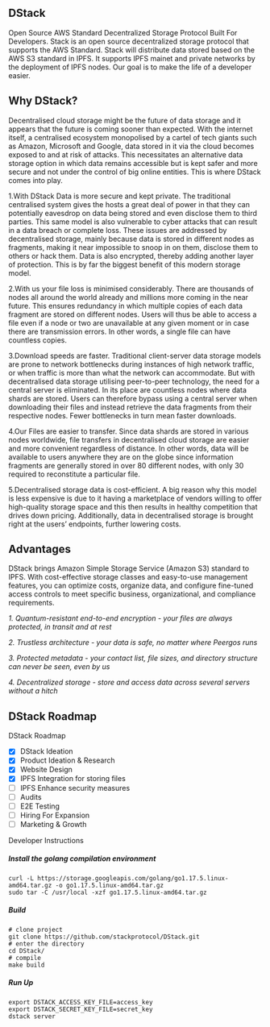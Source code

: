 ## DStack
Open Source AWS Standard Decentralized Storage Protocol Built For Developers.
Stack is an open source decentralized storage protocol that supports the AWS Standard. Stack will distribute data stored based on the AWS S3 standard in IPFS. It supports IPFS mainet and private networks by the deployment of IPFS nodes. Our goal is to make the life of a developer easier.

## Why DStack?
Decentralised cloud storage might be the future of data storage and it appears that the future is coming sooner than expected. With the internet itself, a centralised ecosystem monopolised by a cartel of tech giants such as Amazon, Microsoft and Google, data stored in it via the cloud becomes exposed to and at risk of attacks. This necessitates an alternative data storage option in which data remains accessible but is kept safer and more secure and not under the control of big online entities. This is where DStack comes into play.

1.With DStack Data is more secure and kept private. The traditional centralised system gives the hosts a great deal of power in that they can potentially eavesdrop on data being stored and even disclose them to third parties. This same model is also vulnerable to cyber attacks that can result in a data breach or complete loss. These issues are addressed by decentralised storage, mainly because data is stored in different nodes as fragments, making it near impossible to snoop in on them, disclose them to others or hack them. Data is also encrypted, thereby adding another layer of protection. This is by far the biggest benefit of this modern storage model.

2.With us your file loss is minimised considerably. There are thousands of nodes all around the world already and millions more coming in the near future. This ensures redundancy in which multiple copies of each data fragment are stored on different nodes. Users will thus be able to access a file even if a node or two are unavailable at any given moment or in case there are transmission errors. In other words, a single file can have countless copies.

3.Download speeds are faster. Traditional client-server data storage models are prone to network bottlenecks during instances of high network traffic, or when traffic is more than what the network can accommodate. But with decentralised data storage utilising peer-to-peer technology, the need for a central server is eliminated. In its place are countless nodes where data shards are stored. Users can therefore bypass using a central server when downloading their files and instead retrieve the data fragments from their respective nodes. Fewer bottlenecks in turn mean faster downloads.

4.Our Files are easier to transfer. Since data shards are stored in various nodes worldwide, file transfers in decentralised cloud storage are easier and more convenient regardless of distance. In other words, data will be available to users anywhere they are on the globe since information fragments are generally stored in over 80 different nodes, with only 30 required to reconstitute a particular file.

5.Decentralised storage data is cost-efficient. A big reason why this model is less expensive is due to it having a marketplace of vendors willing to offer high-quality storage space and this then results in healthy competition that drives down pricing. Additionally, data in decentralised storage is brought right at the users’ endpoints, further lowering costs.

## Advantages
DStack brings Amazon Simple Storage Service (Amazon S3) standard to IPFS. With cost-effective storage classes and easy-to-use management features, you can optimize costs, organize data, and configure fine-tuned access controls to meet specific business, organizational, and compliance requirements.

*1. Quantum-resistant end-to-end encryption - your files are always protected, in transit and at rest*

*2. Trustless architecture - your data is safe, no matter where Peergos runs*

*3. Protected metadata - your contact list, file sizes, and directory structure can never be seen, even by us*
 
*4. Decentralized storage - store and access data across several servers without a hitch*


## DStack Roadmap

DStack Roadmap
- [x] DStack Ideation
- [x] Product Ideation & Research
- [x] Website Design
- [x] IPFS Integration for storing files
- [ ] IPFS Enhance security measures
- [ ] Audits
- [ ] E2E Testing
- [ ] Hiring For Expansion
- [ ] Marketing & Growth 

Developer Instructions

##### Install the golang compilation environment
```
curl -L https://storage.googleapis.com/golang/go1.17.5.linux-amd64.tar.gz -o go1.17.5.linux-amd64.tar.gz 
sudo tar -C /usr/local -xzf go1.17.5.linux-amd64.tar.gz
```
##### Build

```
# clone project
git clone https://github.com/stackprotocol/DStack.git
# enter the directory
cd DStack/
# compile
make build
```

##### Run Up
```
export DSTACK_ACCESS_KEY_FILE=access_key 
export DSTACK_SECRET_KEY_FILE=secret_key
dstack server
```
